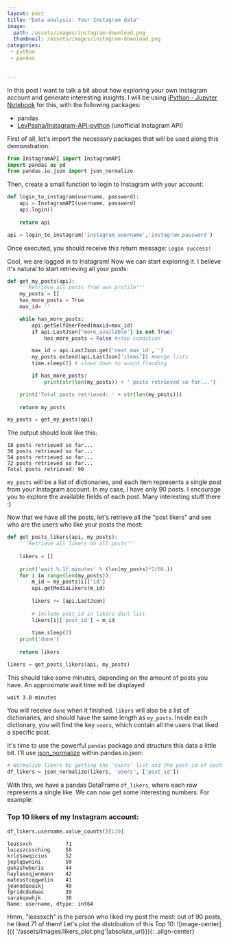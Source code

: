 ```yaml
---
layout: post
title: "Data analysis: Your Instagram data"
image: 
  path: /assets/images/instagram-download.png
  thumbnail: /assets/images/instagram-download.png
categories:
 - python
 - pandas
 

---
```


In this post I want to talk a bit about how exploring your own Instagram account and generate interesting insights.
I will be using [iPython - Jupyter Notebook](https://jupyter.org/) for this, with the following packages:
- pandas
- [LevPasha/Instagram-API-python](https://github.com/LevPasha/Instagram-API-python) (unofficial Instagram API)


First of all, let's import the necessary packages that will be used along this demonstration:

```python
from InstagramAPI import InstagramAPI
import pandas as pd
from pandas.io.json import json_normalize
```

Then, create a small function to login to Instagram with your account:

```python
def login_to_instagram(username, password):
    api = InstagramAPI(username, password)
    api.login()
    
    return api

api = login_to_instagram('instagram_username','instagram_password')
```
Once executed, you should receive this return message: `Login success!`

Cool, we are logged in to Instagram! 
Now we can start exploring it. I believe it's natural to start retrieving all your posts:
```python
def get_my_posts(api):
    '''Retrieve all posts from own profile'''
    my_posts = []
    has_more_posts = True
    max_id= ''

    while has_more_posts:
        api.getSelfUserFeed(maxid=max_id)
        if api.LastJson['more_available'] is not True:
            has_more_posts = False #stop condition

        max_id = api.LastJson.get('next_max_id','')
        my_posts.extend(api.LastJson['items']) #merge lists
        time.sleep(2) # slows down to avoid flooding

        if has_more_posts:
            print(str(len(my_posts)) + ' posts retrieved so far...')

    print('Total posts retrieved: ' + str(len(my_posts)))
    
    return my_posts

my_posts = get_my_posts(api)
```
The output should look like this:
```
18 posts retrieved so far...
36 posts retrieved so far...
54 posts retrieved so far...
72 posts retrieved so far...
Total posts retrieved: 90
```
`my_posts` will be a list of dictionaries, and each item represents a single post from your Instagram account. In my case, I have only 90 posts. 
I encourage you to explore the available fields of each post. Many interesting stuff there :)

Now that we have all the posts, let's retrieve all the "post likers" and see who are the users who like your posts the most:
```python
def get_posts_likers(api, my_posts):
    '''Retrieve all likers on all posts'''
    
    likers = []
    
    print('wait %.1f minutes' % (len(my_posts)*2/60.))
    for i in range(len(my_posts)):
        m_id = my_posts[i]['id']
        api.getMediaLikers(m_id)
        
        likers += [api.LastJson]
        
        # Include post_id in likers dict list
        likers[i]['post_id'] = m_id
        
        time.sleep(2)
    print('done')
    
    return likers

likers = get_posts_likers(api, my_posts)  
```
This should take some minutes, depending on the amount of posts you have. An approximate wait time will be displayed
```
wait 3.0 minutes
``` 
You will receive `done` when it finished. 
`likers` will also be a list of dictionaries, and should have the same length as `my_posts`. Inside each dictionary, you will find the key `users`, which contain all the users that liked a specific post.

It's time to use the powerful `pandas` package and structure this data a little bit. I'll use [json_normalize](https://pandas.pydata.org/pandas-docs/version/0.22/generated/pandas.io.json.json_normalize.html) within pandas.io.json:
```python
# Normalize likers by getting the 'users' list and the post_id of each like
df_likers = json_normalize(likers, 'users', ['post_id'])	
```
With this, we have a pandas DataFrame `df_likers`, where each row represents a single like. 
We can now get some interesting numbers. For example: 

### Top 10 likers of my Instagram account:

```python
df_likers.username.value_counts()[:10]
```
```
leassxch           71
lucaszcssching     58
krlosawqicius      52
jeplqiwnini        50
gukashwberis       44
haylasnqjwnmann    42
mateustcqqwelin    41
joanadaoaikj       40
fpridcdsdwac       39
sarakquwhjk        38
Name: username, dtype: int64
```
Hmm, "leassxch" is the person who liked my post the most: out of 90 posts, he liked 71 of them!
Let's plot the distribution of this Top 10:
![image-center]({{ '/assets/images/likers_plot.png'|absolute_url}}){: .align-center}


